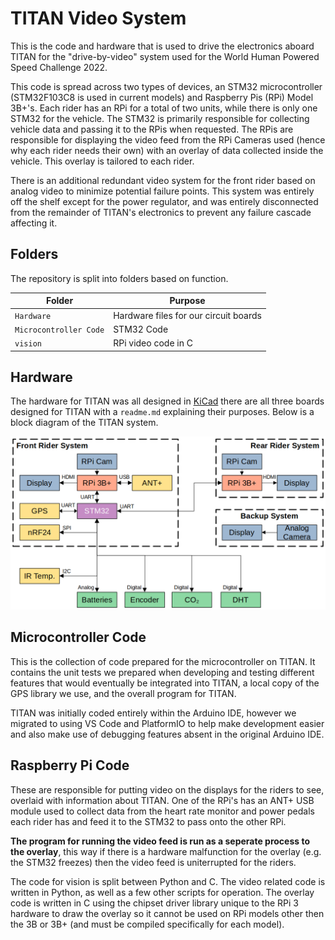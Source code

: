 # TITAN Video System

This is the code and hardware that is used to drive the electronics aboard TITAN for the "drive-by-video" system used for the World Human Powered Speed Challenge 2022.

This code is spread across two types of devices, an STM32 microcontroller (STM32F103C8 is used in current models) and Raspberry Pis (RPi) Model 3B+'s. Each rider has an RPi for a total of two units, while there is only one STM32 for the vehicle. The STM32 is primarily responsible for collecting vehicle data and passing it to the RPis when requested. The RPis are responsible for displaying the video feed from the RPi Cameras used (hence why each rider needs their own) with an overlay of data collected inside the vehicle. This overlay is tailored to each rider.

There is an additional redundant video system for the front rider based on analog video to minimize potential failure points. This system was entirely off the shelf except for the power regulator, and was entirely disconnected from the remainder of TITAN's electronics to prevent any failure cascade affecting it.

## Folders

The repository is split into folders based on function.

Folder | Purpose
------ | -------
`Hardware` | Hardware files for our circuit boards
`Microcontroller Code` | STM32 Code
`vision` | RPi video code in C

## Hardware

The hardware for TITAN was all designed in [KiCad](https://www.kicad.org/) there are all three boards designed for TITAN with a `readme.md` explaining their purposes. Below is a block diagram of the TITAN system.

![TITAN Block Diagram](titan-diagram.png)

## Microcontroller Code

This is the collection of code prepared for the microcontroller on TITAN. It contains the unit tests we prepared when developing and testing different features that would eventually be integrated into TITAN, a local copy of the GPS library we use, and the overall program for TITAN.

TITAN was initially coded entirely within the Arduino IDE, however we migrated to using VS Code and PlatformIO to help make development easier and also make use of debugging features absent in the original Arduino IDE.

## Raspberry Pi Code
These are responsible for putting video on the displays for the riders to see, overlaid with information about TITAN. One of the RPi's has an ANT+ USB module used to collect data from the heart rate monitor and power pedals each rider has and feed it to the STM32 to pass onto the other RPi. 

**The program for running the video feed is run as a seperate process to the overlay**, this way if there is a hardware malfunction for the overlay (e.g. the STM32 freezes) then the video feed is uniterrupted for the riders.

The code for vision is split between Python and C. The video related code is written in Python, as well as a few other scripts for operation. The overlay code is written in C using the chipset driver library unique to the RPi 3 hardware to draw the overlay so it cannot be used on RPi models other then the 3B or 3B+ (and must be compiled specifically for each model).
